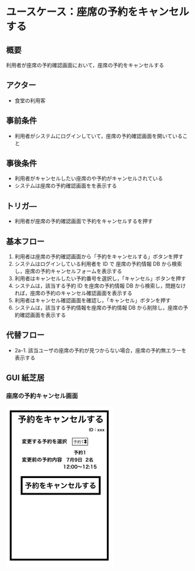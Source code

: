 # ユースケース：座席の予約をキャンセルする

## 概要

利用者が座席の予約確認画面において，座席の予約をキャンセルする

## アクター

- 食堂の利用客

## 事前条件

- 利用者がシステムにログインしていて，座席の予約確認画面を開いていること

## 事後条件

- 利用者がキャンセルしたい座席のや予約がキャンセルされている
- システムは座席の予約確認画面をを表示する

## トリガ―

- 利用者が座席の予約確認画面で予約をキャンセルするを押す

## 基本フロー

1. 利用者は座席の予約確認画面から「予約をキャンセルする」ボタンを押す
2. システムはログインしている利用者を ID で 座席の予約情報 DB から検索し，座席の予約キャンセルフォームを表示する
3. 利用者はキャンセルしたい予約番号を選択し，「キャンセル」ボタンを押す
4. システムは，該当する予約 ID を座席の予約情報 DB から検索し，問題なければ，座席の予約のキャンセル確認画面を表示する
5. 利用者はキャンセル確認画面を確認し，「キャンセル」ボタンを押す
6. システムは，該当する予約情報を座席の予約情報 DB から削除し，座席の予約確認画面を表示する

## 代替フロー

- 2a-1. 該当ユーザの座席の予約が見つからない場合，座席の予約無エラーを表示する

## GUI 紙芝居

### 座席の予約キャンセル画面

<img src="./picture/CancelReservation.png">
